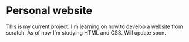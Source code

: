 # Personal website
This is my current project. I'm learning on how to develop a website from scratch.
As of now I'm studying HTML and CSS. Will update soon.
